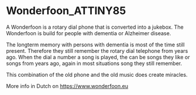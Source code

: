 # Wonderfoon_ATTINY85

A Wonderfoon is a rotary dial phone that is converted into a jukebox.
The Wonderfoon is build for people with dementia or Alzheimer disease.

The longterm memory with persons with dementia is most of the time still present.
Therefore they still remember the rotary dial telephone from years ago.
When the dial a number a song is played, the can be songs they like or songs from years ago, again in most situations
song they still remember.

This combination of the old phone and the old music does create miracles. 

More info in Dutch on https://www.wonderfoon.eu

